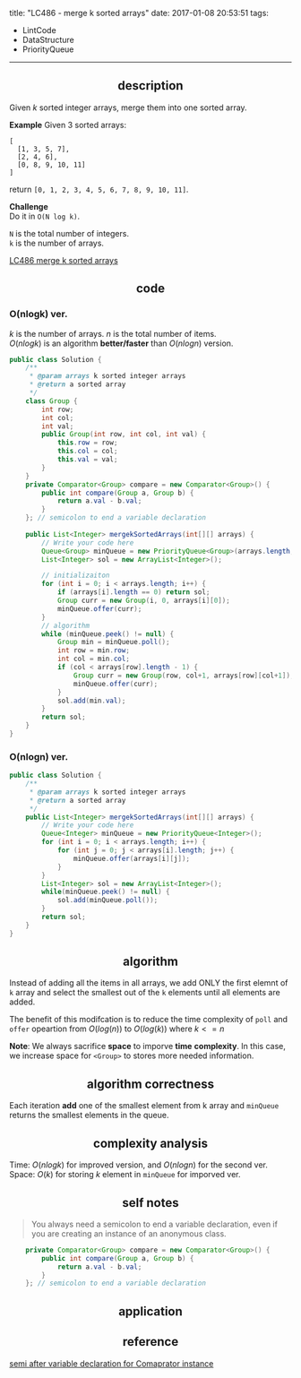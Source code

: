 title: "LC486 - merge k sorted arrays"
date: 2017-01-08 20:53:51
tags:
- LintCode
- DataStructure
- PriorityQueue
---


## <center> description </center>

Given *k* sorted integer arrays, merge them into one sorted array.

**Example**
Given 3 sorted arrays:

```
[
  [1, 3, 5, 7],
  [2, 4, 6],
  [0, 8, 9, 10, 11]
]
```

return `[0, 1, 2, 3, 4, 5, 6, 7, 8, 9, 10, 11]`.

**Challenge**   
Do it in `O(N log k)`.

`N` is the total number of integers.  
`k` is the number of arrays.


[LC486 merge k sorted arrays](http://www.lintcode.com/en/problem/merge-k-sorted-arrays/#)

## <center> code </center>

### O(nlogk) ver.
$k$ is the number of arrays. $n$ is the total number of items.  
$O(nlogk)$ is an algorithm **better/faster** than $O(nlogn)$ version.  

```java
public class Solution {
    /**
     * @param arrays k sorted integer arrays
     * @return a sorted array
     */
    class Group {
        int row;
        int col;
        int val;
        public Group(int row, int col, int val) {
            this.row = row;
            this.col = col;
            this.val = val;
        }
    }
    private Comparator<Group> compare = new Comparator<Group>() {
        public int compare(Group a, Group b) {
            return a.val - b.val;
        }
    }; // semicolon to end a variable declaration
    
    public List<Integer> mergekSortedArrays(int[][] arrays) {
        // Write your code here
        Queue<Group> minQueue = new PriorityQueue<Group>(arrays.length, compare);
        List<Integer> sol = new ArrayList<Integer>();

        // initializaiton
        for (int i = 0; i < arrays.length; i++) {
            if (arrays[i].length == 0) return sol;
            Group curr = new Group(i, 0, arrays[i][0]);
            minQueue.offer(curr);
        }
        // algorithm
        while (minQueue.peek() != null) {
            Group min = minQueue.poll();
            int row = min.row;
            int col = min.col;
            if (col < arrays[row].length - 1) {
                Group curr = new Group(row, col+1, arrays[row][col+1]);
                minQueue.offer(curr);
            }
            sol.add(min.val);
        }
        return sol;
    }
}
```
<!--more-->

### O(nlogn) ver.
```java
public class Solution {
    /**
     * @param arrays k sorted integer arrays
     * @return a sorted array
     */
    public List<Integer> mergekSortedArrays(int[][] arrays) {
        // Write your code here
        Queue<Integer> minQueue = new PriorityQueue<Integer>();
        for (int i = 0; i < arrays.length; i++) {
            for (int j = 0; j < arrays[i].length; j++) {
                minQueue.offer(arrays[i][j]);
            }
        }
        List<Integer> sol = new ArrayList<Integer>();
        while(minQueue.peek() != null) {
            sol.add(minQueue.poll());
        }
        return sol;
    }
}
```

## <center> algorithm </center>
Instead of adding all the items in all arrays, we add ONLY the first elemnt of `k` array and select the smallest out of the `k` elements until all elements are added.   

The benefit of this modifcation is to reduce the time complexity of `poll` and `offer` opeartion from $O(log(n))$ to $O(log(k))$ where $k <= n$

**Note**: We always sacrifice **space** to imporve **time** **complexity**. In this case, we increase space for `<Group>` to stores more needed information.  



## <center> algorithm correctness </center>

Each iteration **add** one of the smallest element from k array and `minQueue` returns the smallest elements in the queue.  

## <center> complexity analysis </center>

Time: $O(nlogk)$ for improved version, and $O(nlogn)$ for the second ver.  
Space: $O(k)$ for storing $k$ element in `minQueue` for imporved ver.

## <center> self notes </center>

> You always need a semicolon to end a variable declaration, even if you are creating an instance of an anonymous class.

```java
    private Comparator<Group> compare = new Comparator<Group>() {
        public int compare(Group a, Group b) {
            return a.val - b.val;
        }
    }; // semicolon to end a variable declaration
```


## <center> application </center>
## <center> reference </center>

[semi after variable declaration for Comaprator instance ](http://stackoverflow.com/questions/17034661/generics-and-comparable-and-comparator-syntax-error-insert-to-complete-l)  
